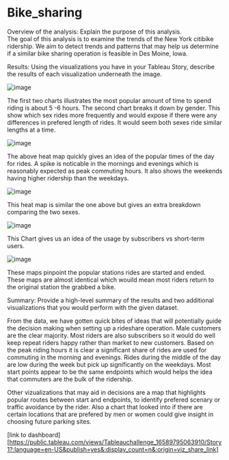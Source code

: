 # Bike_sharing
Overview of the analysis: Explain the purpose of this analysis.  
The goal of this analysis is to examine the trends of the New York citibike ridership.  We aim to detect trends and patterns that may help us
determine if a similar bike sharing operation is feasible in Des Moine, Iowa.

Results: Using the visualizations you have in your Tableau Story, describe the results of each visualization underneath the image.


![image](https://user-images.githubusercontent.com/99847046/181382636-dff40ee5-a046-4eac-8723-689d2bc991af.png)

The first two charts illustrates the most popular amount of time to spend riding is about 5 -6 hours.
The second chart breaks it down by gender. This show which sex rides more frequently and would expose if there were
any differences in prefered length of rides. It would seem both sexes ride similar lengths at a time.


![image](https://user-images.githubusercontent.com/99847046/181382707-5a17dc6e-218a-49e7-8af7-6330aef96448.png)

The above heat map quickly gives an idea of the popular times of the day for rides.  A spike is noticable in the mornings
and evenings which is reasonably expected as peak commuting hours.  It also shows the weekends having higher ridership than the weekdays.


![image](https://user-images.githubusercontent.com/99847046/181382731-f0737458-088b-41b9-9d5c-bc29869fab35.png)


This heat map is similar the one above but gives an extra breakdown comparing the two sexes.


![image](https://user-images.githubusercontent.com/99847046/181382796-0fba346d-daf9-468a-ad4d-a48e00230590.png)

This Chart gives us an idea of the usage by subscribers vs short-term users. 


![image](https://user-images.githubusercontent.com/99847046/181382817-a7121eb3-58a2-4b60-ad2e-ee560e9f1969.png)

These maps pinpoint the popular stations rides are started and ended.  These maps are almost identical which wouild mean most riders return to the original
station the grabbed a bike.


Summary: Provide a high-level summary of the results and two additional visualizations that you would perform with the given dataset.

From the data, we have gotten quick bites of ideas that will potentially guide the decision making when setting up a rideshare operation.
Male customers are the clear majority.  Most riders are also subscribers so it would do well keep repeat riders happy rather than market to new customers.
Based on the peak riding hours it is clear a significant share of rides are used for commuting in the morning and evenings.  Rides during the middle of the day are low 
during the week but pick up significantly on the weekdays.  Most start points appear to be the same endpoints which would helps the idea that commuters are the bulk
of the ridership.  

Other vizualizations that may aid in decisions are a map that highlights popular routes between start and endpoints, to identify prefered scenary or traffic avoidance by the rider.
Also a chart that looked into if there are certain locations that are prefered by men or women could give insight in choosing future parking sites.


[link to dashboard][https://public.tableau.com/views/Tableauchallenge_16589795063910/Story1?:language=en-US&publish=yes&:display_count=n&:origin=viz_share_link]

